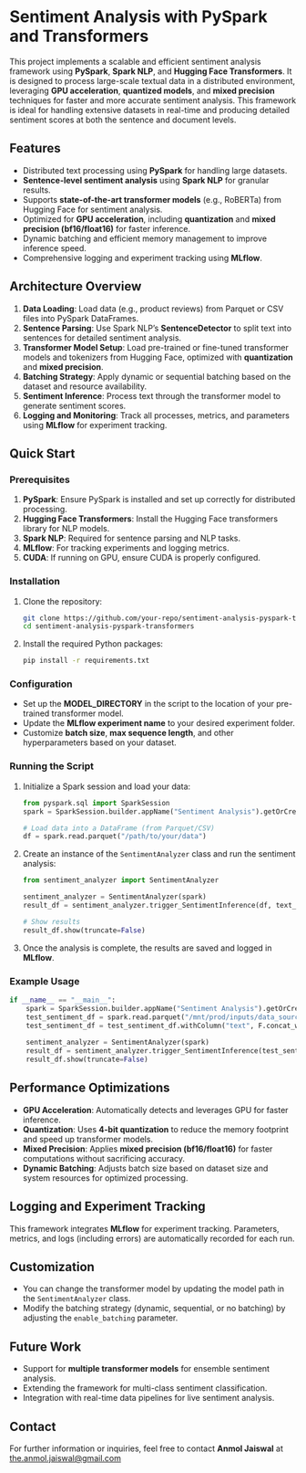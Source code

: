 
# Sentiment Analysis with PySpark and Transformers

This project implements a scalable and efficient sentiment analysis framework using **PySpark**, **Spark NLP**, and **Hugging Face Transformers**. It is designed to process large-scale textual data in a distributed environment, leveraging **GPU acceleration**, **quantized models**, and **mixed precision** techniques for faster and more accurate sentiment analysis. This framework is ideal for handling extensive datasets in real-time and producing detailed sentiment scores at both the sentence and document levels.

## Features

- Distributed text processing using **PySpark** for handling large datasets.
- **Sentence-level sentiment analysis** using **Spark NLP** for granular results.
- Supports **state-of-the-art transformer models** (e.g., RoBERTa) from Hugging Face for sentiment analysis.
- Optimized for **GPU acceleration**, including **quantization** and **mixed precision (bf16/float16)** for faster inference.
- Dynamic batching and efficient memory management to improve inference speed.
- Comprehensive logging and experiment tracking using **MLflow**.

## Architecture Overview

1. **Data Loading**: Load data (e.g., product reviews) from Parquet or CSV files into PySpark DataFrames.
2. **Sentence Parsing**: Use Spark NLP’s **SentenceDetector** to split text into sentences for detailed sentiment analysis.
3. **Transformer Model Setup**: Load pre-trained or fine-tuned transformer models and tokenizers from Hugging Face, optimized with **quantization** and **mixed precision**.
4. **Batching Strategy**: Apply dynamic or sequential batching based on the dataset and resource availability.
5. **Sentiment Inference**: Process text through the transformer model to generate sentiment scores.
6. **Logging and Monitoring**: Track all processes, metrics, and parameters using **MLflow** for experiment tracking.

## Quick Start

### Prerequisites

1. **PySpark**: Ensure PySpark is installed and set up correctly for distributed processing.
2. **Hugging Face Transformers**: Install the Hugging Face transformers library for NLP models.
3. **Spark NLP**: Required for sentence parsing and NLP tasks.
4. **MLflow**: For tracking experiments and logging metrics.
5. **CUDA**: If running on GPU, ensure CUDA is properly configured.

### Installation

1. Clone the repository:

   ```bash
   git clone https://github.com/your-repo/sentiment-analysis-pyspark-transformers.git
   cd sentiment-analysis-pyspark-transformers
   ```

2. Install the required Python packages:

   ```bash
   pip install -r requirements.txt
   ```

### Configuration

- Set up the **MODEL_DIRECTORY** in the script to the location of your pre-trained transformer model.
- Update the **MLflow experiment name** to your desired experiment folder.
- Customize **batch size**, **max sequence length**, and other hyperparameters based on your dataset.

### Running the Script

1. Initialize a Spark session and load your data:

   ```python
   from pyspark.sql import SparkSession
   spark = SparkSession.builder.appName("Sentiment Analysis").getOrCreate()
   
   # Load data into a DataFrame (from Parquet/CSV)
   df = spark.read.parquet("/path/to/your/data")
   ```

2. Create an instance of the `SentimentAnalyzer` class and run the sentiment analysis:

   ```python
   from sentiment_analyzer import SentimentAnalyzer
   
   sentiment_analyzer = SentimentAnalyzer(spark)
   result_df = sentiment_analyzer.trigger_SentimentInference(df, text_column="text", sentParse=True)
   
   # Show results
   result_df.show(truncate=False)
   ```

3. Once the analysis is complete, the results are saved and logged in **MLflow**.

### Example Usage

```python
if __name__ == "__main__":
    spark = SparkSession.builder.appName("Sentiment Analysis").getOrCreate()
    test_sentiment_df = spark.read.parquet("/mnt/prod/inputs/data_sources/reviews.parquet")
    test_sentiment_df = test_sentiment_df.withColumn("text", F.concat_ws(" . ", "ReviewTitle", "ReviewBody"))
    
    sentiment_analyzer = SentimentAnalyzer(spark)
    result_df = sentiment_analyzer.trigger_SentimentInference(test_sentiment_df, text_column="text", sentParse=True)
    result_df.show(truncate=False)
```

## Performance Optimizations

- **GPU Acceleration**: Automatically detects and leverages GPU for faster inference.
- **Quantization**: Uses **4-bit quantization** to reduce the memory footprint and speed up transformer models.
- **Mixed Precision**: Applies **mixed precision (bf16/float16)** for faster computations without sacrificing accuracy.
- **Dynamic Batching**: Adjusts batch size based on dataset size and system resources for optimized processing.

## Logging and Experiment Tracking

This framework integrates **MLflow** for experiment tracking. Parameters, metrics, and logs (including errors) are automatically recorded for each run.

## Customization

- You can change the transformer model by updating the model path in the `SentimentAnalyzer` class.
- Modify the batching strategy (dynamic, sequential, or no batching) by adjusting the `enable_batching` parameter.

## Future Work

- Support for **multiple transformer models** for ensemble sentiment analysis.
- Extending the framework for multi-class sentiment classification.
- Integration with real-time data pipelines for live sentiment analysis.

## Contact

For further information or inquiries, feel free to contact **Anmol Jaiswal** at the.anmol.jaiswal@gmail.com
